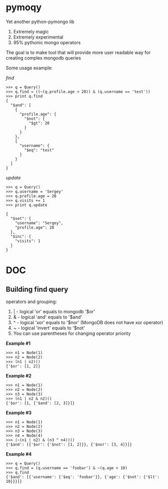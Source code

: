 pymoqy
======

Yet another python-pymongo lib

1. Extremely magic
2. Extremely experimental
3. 95% pythonic mongo operators

The goal is to make tool that will provide more user readable way for creating complex mongodb queries

Some usage example:

*find*
```
>>> q = Query()
>>> q.find = ((~(q.profile.age > 20)) & (q.username == 'test'))
>>> print q.find
{
  "$and": [
    {
      "profile.age": {
        "$not": {
          "$gt": 20
        }
      }
    },
    {
      "username": {
        "$eq": "test"
      }
    }
  ]
}
```

*update*
```
>>> q = Query()
>>> q.username = 'Sergey'
>>> q.profile.age = 28
>>> q.visits += 1
>>> print q.update

{
  "$set": {
    "username": "Sergey",
    "profile.age": 28
  },
  "$inc": {
    "visits": 1
  }
}
```


DOC
===

Building find query
-------------------
operators and grouping:

1. | - logical 'or' equals to mongodb '$or'
2. & - logical 'and' equals to '$and'
3. ^ - logical 'xor' equals to '$nor' (MongoDB does not have xor operator)
4. ~ - logical 'invert' equals to '$not'
5. You can use parentheses for changing operator priority

**Example #1**
```
>>> n1 = Node(1)
>>> n2 = Node(2)
>>> (n1 | n2)()
{'$or': [1, 2]}
```

**Example #2**
```
>>> n1 = Node(1)
>>> n2 = Node(2)
>>> n3 = Node(3)
>>> (n1 | n2 & n2)()
{'$or': [1, {'$and': [2, 3]}]}
```

**Example #3**
```
>>> n1 = Node(1)
>>> n2 = Node(2)
>>> n3 = Node(3)
>>> n4 = Node(4)
>>> (~(n1 | n2) & (n3 ^ n4))()
{'$and': [{'$or': {'$not': [1, 2]}}, {'$nor': [3, 4]}]}
```

**Example #4**
```
>>> q = Query()
>>> q.find = (q.username == 'foobar') & ~(q.age < 10)
>>> q.find
{'$and': [{'username': {'$eq': 'foobar'}}, {'age': {'$not': {'$lt': 10}}}]}
```








